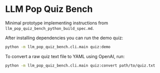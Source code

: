 # LLM Pop Quiz Bench

Minimal prototype implementing instructions from `llm_pop_quiz_bench_python_build_spec.md`.

After installing dependencies you can run the demo quiz:

```bash
python -m llm_pop_quiz_bench.cli.main quiz:demo
```

To convert a raw quiz text file to YAML using OpenAI, run:

```bash
python -m llm_pop_quiz_bench.cli.main quiz:convert path/to/quiz.txt
```

